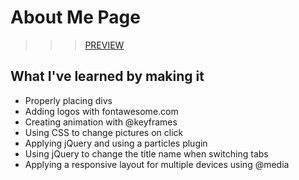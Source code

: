 # About Me Page

>>> [PREVIEW](https://makeyka.github.io/aboutMePage/)

## What I've learned by making it

<ul>
  <li>Properly placing divs</li>
  <li>Adding logos with fontawesome.com</li>
  <li>Creating animation with @keyframes</li>
  <li>Using CSS to change pictures on click</li>
  <li>Applying jQuery and using a particles plugin</li>
  <li>Using jQuery to change the title name when switching tabs</li>
  <li>Applying a responsive layout for multiple devices using @media</li>
</ul>  
  
